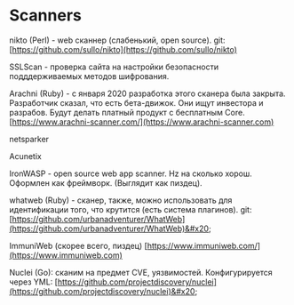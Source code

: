 # Scanners

nikto (Perl) - web сканнер (слабенький, open source). git: [https://github.com/sullo/nikto](https://github.com/sullo/nikto)

SSLScan - проверка сайта на настройки безопасности подддерживаемых методов шифрования.

Arachni (Ruby) - с января 2020 разработка этого сканера была закрыта. Разработчик сказал, что есть бета-движок. Они ищут инвестора и разрабов. Будут делать платный продукт с бесплатным Core. [https://www.arachni-scanner.com/](https://www.arachni-scanner.com)

netsparker

Acunetix

IronWASP - open source web app scanner. Hz на сколько хорош. Оформлен как фреймворк. (Выглядит как пиздец).

whatweb (Ruby) - сканер, также, можно использовать для идентификации  того, что крутится (есть система плагинов). git: [https://github.com/urbanadventurer/WhatWeb](https://github.com/urbanadventurer/WhatWeb)&#x20;

ImmuniWeb (скорее всего, пиздец) [https://www.immuniweb.com/](https://www.immuniweb.com)

Nuclei (Go): сканим на предмет CVE, уязвимостей. Конфигурируется через YML: [https://github.com/projectdiscovery/nuclei](https://github.com/projectdiscovery/nuclei)&#x20;

&#x20;

